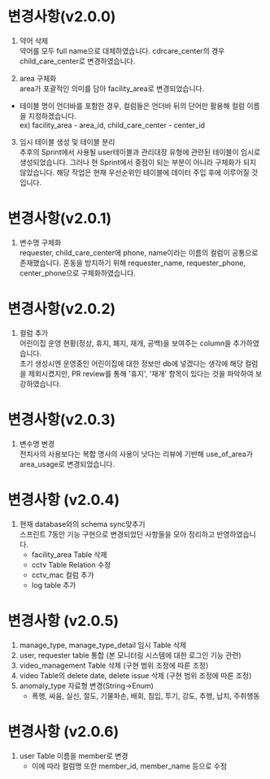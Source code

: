 # 변경사항(v2.0.0)

1. 약어 삭제  
   약어를 모두 full name으로 대체하였습니다.
   cdrcare_center의 경우 child_care_center로 변경하였습니다.

2. area 구체화  
   area가 포괄적인 의미를 담아 facility_area로 변경되었습니다.

- 테이블 명이 언더바를 포함한 경우, 컬럼들은 언더바 뒤의 단어만 활용해 컬럼 이름을 지정하겠습니다.  
  ex) facility_area - area_id, child_care_center - center_id

3. 임시 테이블 생성 및 테이블 분리  
   추후의 Sprint에서 사용될 user테이블과 관리대장 유형에 관련된 테이블이 임시로 생성되었습니다. 그러나 현 Sprint에서 중점이 되는 부분이 아니라 구체화가 되지 않았습니다. 해당 작업은 현재 우선순위인 테이블에 데이터 주입 후에 이루어질 것입니다.

# 변경사항(v2.0.1)

1. 변수명 구체화  
   requester, child_care_center에 phone, name이라는 이름의 컬럼이 공통으로 존재했습니다. 혼동을 방지하기 위해 requester_name, requester_phone, center_phone으로 구체화하였습니다.

# 변경사항(v2.0.2)

1. 컬럼 추가  
   어린이집 운영 현황(정상, 휴지, 폐지, 재개, 공백)을 보여주는 column을 추가하였습니다.  
   초기 생성시엔 운영중인 어린이집에 대한 정보만 db에 넣겠다는 생각에 해당 컬럼을 제외시켰지만, PR review를 통해 '휴지', '재개' 항목이 있다는 것을 파악하여 보강하였습니다.

# 변경사항(v2.0.3)

1. 변수명 변경  
   전치사의 사용보다는 복합 명사의 사용이 낫다는 리뷰에 기반해 use_of_area가 area_usage로 변경되었습니다.

# 변경사항 (v2.0.4)

1. 현재 database와의 schema sync맞추기  
   스프린트 7동안 기능 구현으로 변경되었던 사항들을 모아 정리하고 반영하였습니다.
   - facility_area Table 삭제
   - cctv Table Relation 수정
   - cctv_mac 컬럼 추가
   - log table 추가

# 변경사항 (v2.0.5)

1. manage_type, manage_type_detail 임시 Table 삭제
2. user, requester table 통합 (본 모니터링 시스템에 대한 로그인 기능 관련)
3. video_management Table 삭제 (구현 범위 조정에 따른 조정)
4. video Table의 delete date, delete issue 삭제 (구현 범위 조정에 따른 조정)
5. anomaly_type 자료형 변경(String->Enum)
   - 폭행, 싸움, 실신, 절도, 기물파손, 배회, 침입, 투기, 강도, 추행, 납치, 주취행동

# 변경사항 (v2.0.6)

1. user Table 이름을 member로 변경
   - 이에 따라 컬럼명 또한 member_id, member_name 등으로 수정
